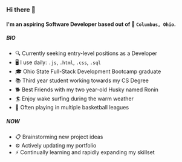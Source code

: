 ### Hi there 👋

#### I'm an aspiring Software Developer based out of 📍 `Columbus, Ohio`.

##### BIO
- 🔍 Currently seeking entry-level positions as a Developer
- 🖥️ I use daily: `.js`, `.html`, `.css`, `.sql` 
- 🎓 Ohio State Full-Stack Development Bootcamp graduate 
- 📚 Third year student working towards my CS Degree
- 🐕 Best Friends with my two year-old Husky named Ronin
- 🏄 Enjoy wake surfing during the warm weather
- 🏀 Often playing in multiple basketball leagues

##### NOW 
- 📋 Brainstorming new project ideas
- ⚙️ Actively updating my portfolio
- ⚡️ Continually learning and rapidly expanding my skillset
